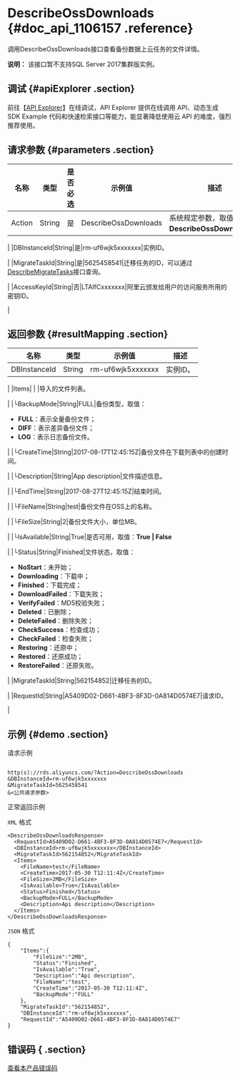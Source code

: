 # DescribeOssDownloads {#doc_api_1106157 .reference}

调用DescribeOssDownloads接口查看备份数据上云任务的文件详情。

**说明：** 该接口暂不支持SQL Server 2017集群版实例。

## 调试 {#apiExplorer .section}

前往【[API Explorer](https://api.aliyun.com/#product=Rds&api=DescribeOssDownloads)】在线调试，API Explorer 提供在线调用 API、动态生成 SDK Example 代码和快速检索接口等能力，能显著降低使用云 API 的难度，强烈推荐使用。

## 请求参数 {#parameters .section}

|名称|类型|是否必选|示例值|描述|
|--|--|----|---|--|
|Action|String|是|DescribeOssDownloads|系统规定参数，取值：**DescribeOssDownloads**。

 |
|DBInstanceId|String|是|rm-uf6wjk5xxxxxxx|实例ID。

 |
|MigrateTaskId|String|是|5625458541|迁移任务的ID，可以通过[DescribeMigrateTasks](~~64563~~)接口查询。

 |
|AccessKeyId|String|否|LTAIfCxxxxxxx|阿里云颁发给用户的访问服务所用的密钥ID。

 |

## 返回参数 {#resultMapping .section}

|名称|类型|示例值|描述|
|--|--|---|--|
|DBInstanceId|String|rm-uf6wjk5xxxxxxx|实例ID。

 |
|Items| | |导入的文件列表。

 |
|└BackupMode|String|FULL|备份类型，取值：

 -   **FULL**：表示全量备份文件；
-   **DIFF**：表示差异备份文件；
-   **LOG**：表示日志备份文件。

 |
|└CreateTime|String|2017-08-17T12:45:15Z|备份文件在下载列表中的创建时间。

 |
|└Description|String|App description|文件描述信息。

 |
|└EndTime|String|2017-08-27T12:45:15Z|结束时间。

 |
|└FileName|String|test|备份文件在OSS上的名称。

 |
|└FileSize|String|2|备份文件大小，单位MB。

 |
|└IsAvailable|String|True|是否可用，取值：**True | False**

 |
|└Status|String|Finished|文件状态，取值：

 -   **NoStart**：未开始；
-   **Downloading**：下载中；
-   **Finished**：下载完成；
-   **DownloadFailed**：下载失败；
-   **VerifyFailed**：MD5校验失败；
-   **Deleted**：已删除；
-   **DeleteFailed**：删除失败；
-   **CheckSuccess**：检查成功；
-   **CheckFailed**：检查失败；
-   **Restoring**：还原中；
-   **Restored**：还原成功；
-   **RestoreFailed**：还原失败。

 |
|MigrateTaskId|String|562154852|迁移任务的ID。

 |
|RequestId|String|A5409D02-D661-4BF3-8F3D-0A814D0574E7|请求ID。

 |

## 示例 {#demo .section}

请求示例

``` {#request_demo}

http(s)://rds.aliyuncs.com/?Action=DescribeOssDownloads
&DBInstanceId=rm-uf6wjk5xxxxxxx
&MigrateTaskId=5625458541
&<公共请求参数>

```

正常返回示例

`XML` 格式

``` {#xml_return_success_demo}
<DescribeOssDownloadsResponse>
  <RequestId>A5409D02-D661-4BF3-8F3D-0A814D0574E7</RequestId>
  <DBInstanceId>rm-uf6wjk5xxxxxxx</DBInstanceId>
  <MigrateTaskId>562154852</MigrateTaskId>
  <Items>
    <FileName>test</FileName>
    <CreateTime>2017-05-30 T12:11:4Z</CreateTime>
    <FileSize>2MB</FileSize>
    <IsAvailable>True</IsAvailable>
    <Status>Finished</Status>
    <BackupMode>FULL</BackupMode>
    <Description>Api description</Description>
  </Items>
</DescribeOssDownloadsResponse>

```

`JSON` 格式

``` {#json_return_success_demo}
{
	"Items":{
		"FileSize":"2MB",
		"Status":"Finished",
		"IsAvailable":"True",
		"Description":"Api description",
		"FileName":"test",
		"CreateTime":"2017-05-30 T12:11:4Z",
		"BackupMode":"FULL"
	},
	"MigrateTaskId":"562154852",
	"DBInstanceId":"rm-uf6wjk5xxxxxxx",
	"RequestId":"A5409D02-D661-4BF3-8F3D-0A814D0574E7"
}
```

## 错误码 { .section}

[查看本产品错误码](https://error-center.aliyun.com/status/product/Rds)

